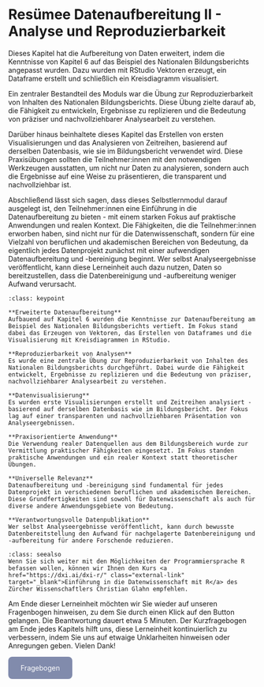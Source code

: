# Resümee Datenaufbereitung II - Analyse und Reproduzierbarkeit

Dieses Kapitel hat die Aufbereitung von Daten erweitert, indem die Kenntnisse von Kapitel 6 auf das Beispiel des Nationalen Bildungsberichts angepasst wurden. Dazu wurden mit RStudio Vektoren erzeugt, ein Dataframe erstellt und schließlich ein Kreisdiagramm visualisiert.

Ein zentraler Bestandteil des Moduls war die Übung zur Reproduzierbarkeit von Inhalten des Nationalen Bildungsberichts. Diese Übung zielte darauf ab, die Fähigkeit zu entwickeln, Ergebnisse zu replizieren und die Bedeutung von präziser und nachvollziehbarer Analysearbeit zu verstehen.

Darüber hinaus beinhaltete dieses Kapitel das Erstellen von ersten Visualisierungen und das Analysieren von Zeitreihen, basierend auf derselben Datenbasis, wie sie im Bildungsbericht verwendet wird. Diese Praxisübungen sollten die Teilnehmer:innen mit den notwendigen Werkzeugen ausstatten, um nicht nur Daten zu analysieren, sondern auch die Ergebnisse auf eine Weise zu präsentieren, die transparent und nachvollziehbar ist.

Abschließend lässt sich sagen, dass dieses Selbstlernmodul darauf ausgelegt ist, den Teilnehmer:innen eine Einführung in die Datenaufbereitung zu bieten - mit einem starken Fokus auf praktische Anwendungen und realen Kontext. Die Fähigkeiten, die die Teilnehmer:innen erworben haben, sind nicht nur für die Datenwissenschaft, sondern für eine Vielzahl von beruflichen und akademischen Bereichen von Bedeutung, da eigentlich jedes Datenprojekt zunächst mit einer aufwendigen Datenaufbereitung und -bereinigung beginnt. Wer selbst Analyseergebnisse veröffentlicht, kann diese Lerneinheit auch dazu nutzen, Daten so bereitzustellen, dass die Datenbereinigung und -aufbereitung weniger Aufwand verursacht.  

```{admonition} Keypoints
:class: keypoint

**Erweiterte Datenaufbereitung**  
Aufbauend auf Kapitel 6 wurden die Kenntnisse zur Datenaufbereitung am Beispiel des Nationalen Bildungsberichts vertieft. Im Fokus stand dabei das Erzeugen von Vektoren, das Erstellen von Dataframes und die Visualisierung mit Kreisdiagrammen in RStudio.

**Reproduzierbarkeit von Analysen**  
Es wurde eine zentrale Übung zur Reproduzierbarkeit von Inhalten des Nationalen Bildungsberichts durchgeführt. Dabei wurde die Fähigkeit entwickelt, Ergebnisse zu replizieren und die Bedeutung von präziser, nachvollziehbarer Analysearbeit zu verstehen.

**Datenvisualisierung**  
Es wurden erste Visualisierungen erstellt und Zeitreihen analysiert - basierend auf derselben Datenbasis wie im Bildungsbericht. Der Fokus lag auf einer transparenten und nachvollziehbaren Präsentation von Analyseergebnissen.

**Praxisorientierte Anwendung**  
Die Verwendung realer Datenquellen aus dem Bildungsbereich wurde zur Vermittlung praktischer Fähigkeiten eingesetzt. Im Fokus standen praktische Anwendungen und ein realer Kontext statt theoretischer Übungen.

**Universelle Relevanz**  
Datenaufbereitung und -bereinigung sind fundamental für jedes Datenprojekt in verschiedenen beruflichen und akademischen Bereichen. Diese Grundfertigkeiten sind sowohl für Datenwissenschaft als auch für diverse andere Anwendungsgebiete von Bedeutung.

**Verantwortungsvolle Datenpublikation**  
Wer selbst Analyseergebnisse veröffentlicht, kann durch bewusste Datenbereitstellung den Aufwand für nachgelagerte Datenbereinigung und -aufbereitung für andere Forschende reduzieren.
```

```{admonition} Zusätzliche Materialien
:class: seealso
Wenn Sie sich weiter mit den Möglichkeiten der Programmiersprache R befassen wollen, können wir Ihnen den Kurs <a href="https://dxi.ai/dxi-r/" class="external-link" target="_blank">Einführung in die Datenwissenschaft mit R</a> des Zürcher Wissenschaftlers Christian Glahn empfehlen. 
```

Am Ende dieser Lerneinheit möchten wir Sie wieder auf unseren Fragenbogen hinweisen, zu dem Sie durch einen Klick auf den Button gelangen. Die Beantwortung dauert etwa 5 Minuten.
Der Kurzfragebogen am Ende jedes Kapitels hilft uns, diese Lerneinheit kontinuierlich zu verbessern, indem Sie uns auf etwaige Unklarheiten hinweisen oder Anregungen geben. Vielen Dank!  

<a href="https://gesellschaftfuerinformatik.limesurvey.net/745598?newtest=Y&lang=de&Git=0005" target="_blank"
   style="display: inline-block;
          background-color: #818bac;
          padding: 14px 25px;
          text-align: center;
          color: white;
          border-radius: 8px;
          text-decoration: none;">
  Fragebogen
</a>

